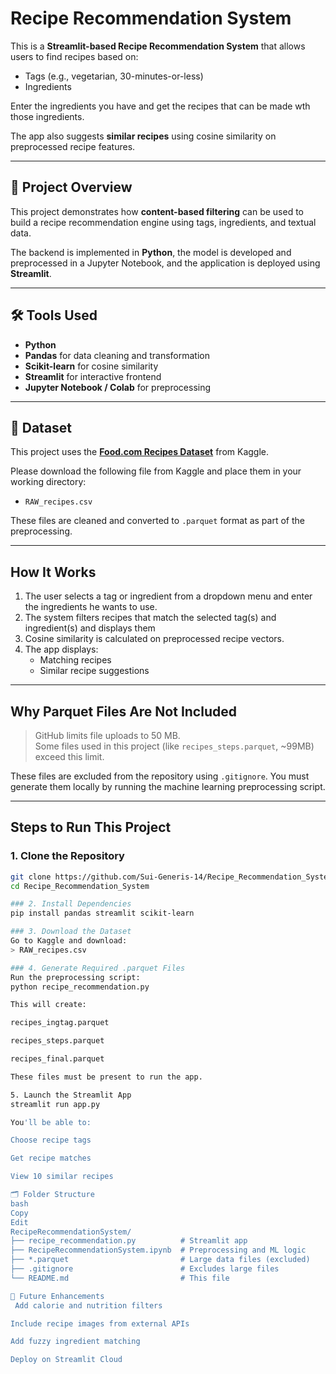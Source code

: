 
# Recipe Recommendation System

This is a **Streamlit-based Recipe Recommendation System** that allows users to find recipes based on:

- Tags (e.g., vegetarian, 30-minutes-or-less)
- Ingredients

Enter the ingredients you have and get the recipes that can be made wth those ingredients.

The app also suggests **similar recipes** using cosine similarity on preprocessed recipe features.

---

## 📌 Project Overview

This project demonstrates how **content-based filtering** can be used to build a recipe recommendation engine using tags, ingredients, and textual data.

The backend is implemented in **Python**, the model is developed and preprocessed in a Jupyter Notebook, and the application is deployed using **Streamlit**.

---

## 🛠️ Tools Used

- **Python**
- **Pandas** for data cleaning and transformation
- **Scikit-learn** for cosine similarity
- **Streamlit** for interactive frontend
- **Jupyter Notebook / Colab** for preprocessing

---

## 📂 Dataset

This project uses the **[Food.com Recipes Dataset](https://www.kaggle.com/datasets/irkaal/foodcom-recipes-and-interactions)** from Kaggle.

Please download the following file from Kaggle and place them in your working directory:
- `RAW_recipes.csv`

These files are cleaned and converted to `.parquet` format as part of the preprocessing.

---

##  How It Works

1. The user selects a tag or ingredient from a dropdown menu and enter the ingredients he wants to use.
2. The system filters recipes that match the selected tag(s) and ingredient(s) and displays them
3. Cosine similarity is calculated on preprocessed recipe vectors.
4. The app displays:
   - Matching recipes
   - Similar recipe suggestions

---

## Why Parquet Files Are Not Included

> GitHub limits file uploads to 50 MB.  
> Some files used in this project (like `recipes_steps.parquet`, ~99MB) exceed this limit.

These files are excluded from the repository using `.gitignore`. You must generate them locally by running the machine learning preprocessing script.

---

## Steps to Run This Project

### 1. Clone the Repository

```bash
git clone https://github.com/Sui-Generis-14/Recipe_Recommendation_System.git
cd Recipe_Recommendation_System

### 2. Install Dependencies
pip install pandas streamlit scikit-learn

### 3. Download the Dataset
Go to Kaggle and download:
> RAW_recipes.csv

### 4. Generate Required .parquet Files
Run the preprocessing script:
python recipe_recommendation.py

This will create:

recipes_ingtag.parquet

recipes_steps.parquet

recipes_final.parquet

These files must be present to run the app.

5. Launch the Streamlit App
streamlit run app.py

You'll be able to:

Choose recipe tags

Get recipe matches

View 10 similar recipes

🗂 Folder Structure
bash
Copy
Edit
RecipeRecommendationSystem/
├── recipe_recommendation.py          # Streamlit app
├── RecipeRecommendationSystem.ipynb  # Preprocessing and ML logic
├── *.parquet                         # Large data files (excluded)
├── .gitignore                        # Excludes large files
└── README.md                         # This file

🚀 Future Enhancements
 Add calorie and nutrition filters

Include recipe images from external APIs

Add fuzzy ingredient matching

Deploy on Streamlit Cloud

